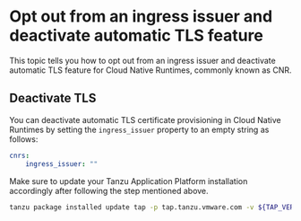 # Opt out from an ingress issuer and deactivate automatic TLS feature

This topic tells you how to opt out from an ingress issuer and deactivate automatic TLS feature for Cloud Native Runtimes, commonly known as CNR.

## Deactivate TLS

You can deactivate automatic TLS certificate provisioning in Cloud Native Runtimes by setting the `ingress_issuer` property to an empty string as follows:

```yaml
cnrs:
    ingress_issuer: ""
```

Make sure to update your Tanzu Application Platform installation accordingly after following the step mentioned above.

```sh
tanzu package installed update tap -p tap.tanzu.vmware.com -v ${TAP_VERSION} --values-file tap-values.yaml -n tap-install
```
